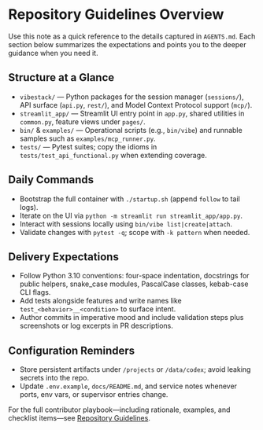# Repository Guidelines Overview

Use this note as a quick reference to the details captured in `AGENTS.md`. Each section below summarizes the expectations and points you to the deeper guidance when you need it.

## Structure at a Glance
- `vibestack/` — Python packages for the session manager (`sessions/`), API surface (`api.py`, `rest/`), and Model Context Protocol support (`mcp/`).
- `streamlit_app/` — Streamlit UI entry point in `app.py`, shared utilities in `common.py`, feature views under `pages/`.
- `bin/` & `examples/` — Operational scripts (e.g., `bin/vibe`) and runnable samples such as `examples/mcp_runner.py`.
- `tests/` — Pytest suites; copy the idioms in `tests/test_api_functional.py` when extending coverage.

## Daily Commands
- Bootstrap the full container with `./startup.sh` (append `follow` to tail logs).
- Iterate on the UI via `python -m streamlit run streamlit_app/app.py`.
- Interact with sessions locally using `bin/vibe list|create|attach`.
- Validate changes with `pytest -q`; scope with `-k pattern` when needed.

## Delivery Expectations
- Follow Python 3.10 conventions: four-space indentation, docstrings for public helpers, snake_case modules, PascalCase classes, kebab-case CLI flags.
- Add tests alongside features and write names like `test_<behavior>__<condition>` to surface intent.
- Author commits in imperative mood and include validation steps plus screenshots or log excerpts in PR descriptions.

## Configuration Reminders
- Store persistent artifacts under `/projects` or `/data/codex`; avoid leaking secrets into the repo.
- Update `.env.example`, `docs/README.md`, and service notes whenever ports, env vars, or supervisor entries change.

For the full contributor playbook—including rationale, examples, and checklist items—see [Repository Guidelines](../AGENTS.md).
